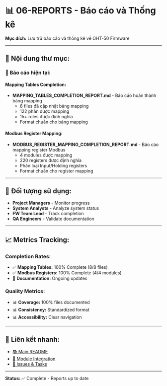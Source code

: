 # 📊 06-REPORTS - Báo cáo và Thống kê

**Mục đích:** Lưu trữ báo cáo và thống kê về OHT-50 Firmware

---

## 📁 **Nội dung thư mục:**

### **📄 Báo cáo hiện tại:**

#### **Mapping Tables Completion:**
- **MAPPING_TABLES_COMPLETION_REPORT.md** - Báo cáo hoàn thành bảng mapping
  - 8 files đã cập nhật bảng mapping
  - 122 phần được mapping
  - 15+ roles được định nghĩa
  - Format chuẩn cho bảng mapping

#### **Modbus Register Mapping:**
- **MODBUS_REGISTER_MAPPING_COMPLETION_REPORT.md** - Báo cáo mapping register Modbus
  - 4 modules được mapping
  - 220 registers được định nghĩa
  - Phân loại Input/Holding registers
  - Format chuẩn cho register mapping

---

## 🎯 **Đối tượng sử dụng:**
- **Project Managers** - Monitor progress
- **System Analysts** - Analyze system status
- **FW Team Lead** - Track completion
- **QA Engineers** - Validate documentation

---

## 📈 **Metrics Tracking:**

### **Completion Rates:**
- ✅ **Mapping Tables:** 100% Complete (8/8 files)
- ✅ **Modbus Registers:** 100% Complete (4/4 modules)
- 🔄 **Documentation:** Ongoing updates

### **Quality Metrics:**
- 📊 **Coverage:** 100% files documented
- 📊 **Consistency:** Standardized format
- 📊 **Accessibility:** Clear navigation

---

## 🔗 **Liên kết nhanh:**
- [📚 Main README](../README.md)
- [🔧 Module Integration](../03-MODULE-INTEGRATION/)
- [🚨 Issues & Tasks](../05-ISSUES-TASKS/)

---

**Status:** ✅ Complete - Reports up to date
